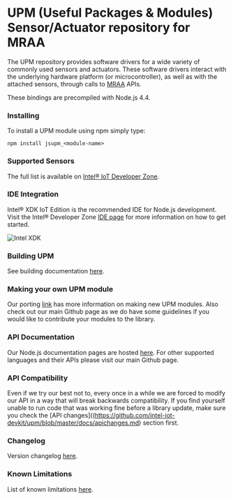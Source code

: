 UPM (Useful Packages & Modules) Sensor/Actuator repository for MRAA
==============

The UPM repository provides software drivers for a wide variety of commonly
used sensors and actuators. These software drivers interact with the underlying
hardware platform (or microcontroller), as well as with the attached sensors,
through calls to [MRAA](github.com/intel-iot-devkit/mraa) APIs.

These bindings are precompiled with Node.js 4.4.

### Installing
To install a UPM module using npm simply type:

`npm install jsupm_<module-name>`

### Supported Sensors
The full list is available on [Intel® IoT Developer Zone](https://software.intel.com/iot/sensors).

### IDE Integration
Intel® XDK IoT Edition is the recommended IDE for Node.js development. Visit
the Intel® Developer Zone [IDE page](https://software.intel.com/iot/software/ide)
for more information on how to get started.

![Intel XDK](http://iotdk.intel.com/docs/master/upm/docs/icons/xdk.png)

### Building UPM
See building documentation [here](https://github.com/intel-iot-devkit/upm/blob/master/docs/building.md).

### Making your own UPM module
Our porting [link](https://github.com/intel-iot-devkit/upm/blob/master/docs/porting.md)
has more information on making new UPM modules. Also check out our main Github page as
we do have some guidelines if you would like to contribute your modules to the library.

### API Documentation
Our Node.js documentation pages are hosted [here](http://iotdk.intel.com/docs/master/upm/node/).
For other supported languages and their APIs please visit our main Github page.

### API Compatibility
Even if we try our best not to, every once in a while we are forced to modify
our API in a way that will break backwards compatibility. If you find yourself
unable to run code that was working fine before a library update, make sure
you check the [API changes]((https://github.com/intel-iot-devkit/upm/blob/master/docs/apichanges.md) section first.

### Changelog
Version changelog [here](https://github.com/intel-iot-devkit/upm/blob/master/docs/changelog.md).

### Known Limitations
List of known limitations [here](https://github.com/intel-iot-devkit/upm/blob/master/docs/knownlimitations.md).

